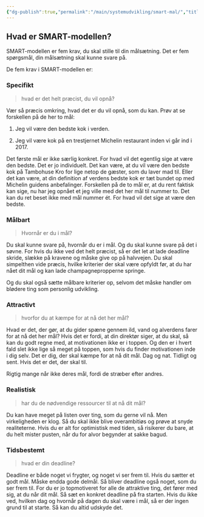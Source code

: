 ```yaml
---
{"dg-publish":true,"permalink":"/main/systemudvikling/smart-mal/","title":"Smart Mål","tags":["læringsmål","systemudvikling","projektarbejde","programmering"],"created":"2024-08-14T14:02:01.467+02:00"}
---
```




## Hvad er SMART-modellen?

SMART-modellen er fem krav, du skal stille til din målsætning. Det er fem
spørgsmål, din målsætning skal kunne svare på.

De fem krav i SMART-modellen er:

### Specifikt

> hvad er det helt præcist, du vil opnå?

Vær så præcis omkring, hvad det er du vil opnå, som du kan. Prøv at se
forskellen på de her to mål:

1. Jeg vil være den bedste kok i verden.

2. Jeg vil være kok på en trestjernet Michelin restaurant inden vi går ind i 2017.

Det første mål er ikke særlig konkret.
For hvad vil det egentlig sige at være den bedste. Det er jo individuelt.
Det kan være, at du vil være den bedste kok på Tambohuse Kro for lige netop
de gæster, som du laver mad til. Eller det kan være, at din definition af
verdens bedste kok er tæt bundet op med Michelin guidens anbefalinger. Forskellen
på de to mål er, at du rent faktisk kan sige, nu har jeg opnået et jeg ville
med det her mål til nummer to. Det kan du ret beset ikke med mål nummer ét.
For hvad vil det sige at være den bedste.

### Målbart

> Hvornår er du i mål?

Du skal kunne svare på, hvornår du er i mål. Og du skal kunne svare på det
i søvne.
For hvis du ikke ved det helt præcist, så er det let at lade deadline
skride, slække på kravene og måske give op på halvvejen. Du skal
simpelthen vide præcis, hvilke kriterier der skal være opfyldt
før, at du har nået dit mål og kan lade champagnepropperne springe.

Og du skal også sætte målbare kriterier op, selvom det måske handler om blødere
ting som personlig udvikling.

### Attractivt

> hvorfor du at kæmpe for at nå det her mål?

Hvad er det, der gør, at du gider spæne gennem ild, vand og alverdens
farer for at nå det her mål? Hvis det er fordi, at din direktør siger,
at du skal, så kan du godt regne med, at motivationen ikke er i
toppen. Og den er i hvert fald slet ikke lige så meget på toppen,
som hvis du finder motivationen inde i dig selv. Det er dig, der
skal kæmpe for at nå dit mål. Dag og nat. Tidligt og sent.
Hvis det er det, der skal til.

Rigtig mange når ikke deres mål, fordi de stræber efter andres.

### Realistisk

> har du de nødvendige ressourcer til at nå dit mål?

Du kan have meget på listen over ting, som du gerne vil nå.
Men virkeligheden er klog. Så du skal ikke blive overambitiøs og
prøve at snyde realiteterne. Hvis du er alt for optimistisk med
tiden, så risikerer du bare, at du helt mister pusten, når du
for alvor begynder at sakke bagud.

### Tidsbestemt

> hvad er din deadline?

Deadline er både noget vi frygter, og noget vi ser frem til.
Hvis du sætter et godt mål. Måske endda gode delmål. Så bliver
deadline også noget, som du ser frem til. For du er jo topmotiveret
for alle de attraktive ting, det fører med sig, at du når dit mål.
Så sæt en konkret deadline på fra starten. Hvis du ikke ved,
hvilken dag og hvornår på dagen du skal være i mål, så er der
ingen grund til at starte. Så kan du altid udskyde det.
